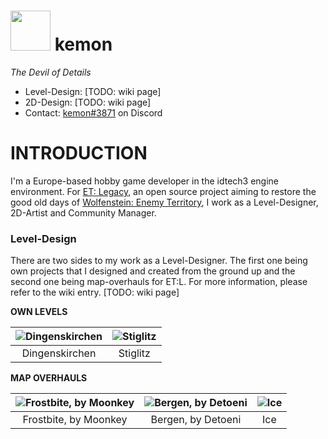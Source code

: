 <img src="https://i.imgur.com/QPiQl8o.png" width="64"/> kemon
==========

*The Devil of Details*

* Level-Design: [TODO: wiki page]
* 2D-Design: [TODO: wiki page]
* Contact: [kemon#3871](https://discordapp.com/invite/UBAZFys) on Discord


INTRODUCTION
============

I'm a Europe-based hobby game developer in the idtech3 engine environment. For [ET: Legacy](https://github.com/etlegacy), an open source project aiming to restore the good old days of [Wolfenstein: Enemy Territory](https://github.com/id-Software/Enemy-Territory), I work as a Level-Designer, 2D-Artist and Community Manager.

### Level-Design

There are two sides to my work as a Level-Designer. The first one being own projects that I designed and created from the ground up and the second one being map-overhauls for ET:L. For more information, please refer to the wiki entry. [TODO: wiki page]

**OWN LEVELS**

![Dingenskirchen](https://github.com/realkemon/home/blob/master/maps/dingenskirchen.png) | ![Stiglitz](https://github.com/realkemon/home/blob/master/maps/stiglitz.png)
:---:|:---:
Dingenskirchen | Stiglitz

**MAP OVERHAULS**

![Frostbite, by Moonkey](https://github.com/realkemon/home/blob/master/maps/etl_frostbite.png) | ![Bergen, by Detoeni](https://github.com/realkemon/home/blob/master/maps/etl_bergen.png) | ![Ice](https://github.com/realkemon/home/blob/master/maps/etl_ice.png)
:---:|:---:|:---:
Frostbite, by Moonkey | Bergen, by Detoeni | Ice
